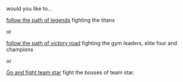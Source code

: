would you like to...

[follow the path of legends](chiff-titan.md)
fighting the titans

or

[follow the path of victory road](cortondo-gym.md)
fighting the gym leaders, elite four and champions

or

[Go and fight team star](Giacomo-fight.md)
fight the bosses of team star.